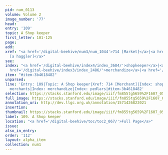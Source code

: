 ```yaml
---
pid: num_0113
volume: Volume 2
image_number: '77'
head: 
entry: '109'
topic: A Shop keeper
first_letter: 101-125
page: 
add: 
xref: "<a href='/digital-beehive/num3/num_1044'>714 [Market]</a>|<a href='/digital-beehive/num3/num_1048'>714
  [a haggler]</a>"
see: 
index: "<a href='/digital-beehive/index4/index_3684/'>shopkeeper</a>|<a href='/digital-beehive/index3/index_2521/'>merchants</a>|<a
  href='/digital-beehive/index3/index_2486/'>merchandize</a>|<a href='/digital-beehive/index4/index_2938/'>pedlars</a>"
item: "#item-3b4618482"
unparsed: 
line: 'Entry: 109|Topic: A Shop keeper|Xref: 714 [Merchant]|Index: shopkeeper|Index:
  merchants|Index: merchandize|Index: pedlars|#item-3b4618482'
selection: https://stacks.stanford.edu/image/iiif/fm855tg5659%2F1607_0544/293,3964,3062,603/full/0/default.jpg
full_image: https://stacks.stanford.edu/image/iiif/fm855tg5659%2F1607_0544/full/full/0/default.jpg
annotation_uri: http://dev.llgc.org.uk/annotation/1571426822021
insertion: 
thumbnail: https://stacks.stanford.edu/image/iiif/fm855tg5659%2F1607_0544/293,3964,600,180/250,/0/default.jpg
label: 109. A Shop keeper
location: "<a href='/digital-beehive/toc/toc2_067/'>Full Page</a>"
issue: 
also_in_entry: 
order: '112'
layout: alpha_item
collection: num1
---
```

